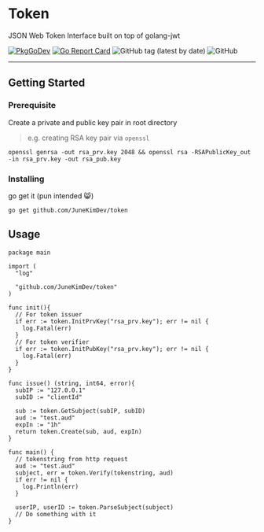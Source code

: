 # Token

JSON Web Token Interface built on top of golang-jwt

[![PkgGoDev](https://pkg.go.dev/badge/github.com/JuneKimDev/token)](https://pkg.go.dev/github.com/JuneKimDev/token)
[![Go Report Card](https://goreportcard.com/badge/github.com/JuneKimDev/token)](https://goreportcard.com/report/github.com/JuneKimDev/token)
![GitHub tag (latest by date)](https://img.shields.io/github/v/tag/JuneKimDev/token)
![GitHub](https://img.shields.io/github/license/JuneKimDev/token)

---

## Getting Started

### Prerequisite

Create a private and public key pair in root directory

> e.g. creating RSA key pair via `openssl`

```shell
openssl genrsa -out rsa_prv.key 2048 && openssl rsa -RSAPublicKey_out -in rsa_prv.key -out rsa_pub.key
```

### Installing

go get it (pun intended :smile_cat:)

```shell
go get github.com/JuneKimDev/token
```

## Usage

```golang
package main

import (
  "log"

  "github.com/JuneKimDev/token"
)

func init(){
  // For token issuer
  if err := token.InitPrvKey("rsa_prv.key"); err != nil {
    log.Fatal(err)
  }
  // For token verifier
  if err := token.InitPubKey("rsa_prv.key"); err != nil {
    log.Fatal(err)
  }
}

func issue() (string, int64, error){
  subIP := "127.0.0.1"
  subID := "clientId"

  sub := token.GetSubject(subIP, subID)
  aud := "test.aud"
  expIn := "1h"
  return token.Create(sub, aud, expIn)
}

func main() {
  // tokenstring from http request
  aud := "test.aud"
  subject, err = token.Verify(tokenstring, aud)
  if err != nil {
    log.Println(err)
  }

  userIP, userID := token.ParseSubject(subject)
  // Do something with it
}
```
